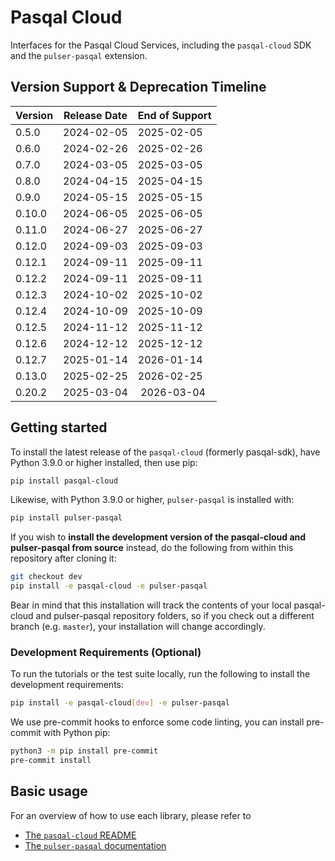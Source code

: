 # Pasqal Cloud

Interfaces for the Pasqal Cloud Services, including the `pasqal-cloud` SDK and the `pulser-pasqal` extension.

## Version Support & Deprecation Timeline

| Version | Release Date | End of Support |
| ------- | ------------ | -------------- |
| 0.5.0   | 2024-02-05   | 2025-02-05     |
| 0.6.0   | 2024-02-26   | 2025-02-26     |
| 0.7.0   | 2024-03-05   | 2025-03-05     |
| 0.8.0   | 2024-04-15   | 2025-04-15     |
| 0.9.0   | 2024-05-15   | 2025-05-15     |
| 0.10.0  | 2024-06-05   | 2025-06-05     |
| 0.11.0  | 2024-06-27   | 2025-06-27     |
| 0.12.0  | 2024-09-03   | 2025-09-03     |
| 0.12.1  | 2024-09-11   | 2025-09-11     |
| 0.12.2  | 2024-09-11   | 2025-09-11     |
| 0.12.3  | 2024-10-02   | 2025-10-02     |
| 0.12.4  | 2024-10-09   | 2025-10-09     |
| 0.12.5  | 2024-11-12   | 2025-11-12     |
| 0.12.6  | 2024-12-12   | 2025-12-12     |
| 0.12.7  | 2025-01-14   | 2026-01-14     |
| 0.13.0  | 2025-02-25   | 2026-02-25     |
| 0.20.2  | 2025-03-04   | 2026-03-04     |

## Getting started

To install the latest release of the `pasqal-cloud` (formerly pasqal-sdk), have Python 3.9.0 or higher installed, then
use pip:

```bash
pip install pasqal-cloud
```

Likewise, with Python 3.9.0 or higher, `pulser-pasqal` is installed with:

```bash
pip install pulser-pasqal
```

If you wish to **install the development version of the pasqal-cloud and pulser-pasqal from source** instead, do the following from within
this repository after cloning it:

```bash
git checkout dev
pip install -e pasqal-cloud -e pulser-pasqal
```

Bear in mind that this installation will track the contents of your local
pasqal-cloud and pulser-pasqal repository folders, so if you check out a different branch (e.g. `master`),
your installation will change accordingly.

### Development Requirements (Optional)

To run the tutorials or the test suite locally, run the following to install the development requirements:

```bash
pip install -e pasqal-cloud[dev] -e pulser-pasqal
```

We use pre-commit hooks to enforce some code linting, you can install pre-commit with Python pip:

```bash
python3 -m pip install pre-commit
pre-commit install
```

## Basic usage

For an overview of how to use each library, please refer to

- [The `pasqal-cloud` README](https://pasqal-io.github.io/pasqal-cloud/#getting-started)
- [The `pulser-pasqal` documentation](https://pulser.readthedocs.io/en/stable/tutorials/backends.html#Backend-Execution-of-Pulser-Sequences)
